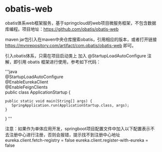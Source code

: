 # obatis-web
obatis体系web框架服务，基于springcloud的web项目微服务框架，不包含数据库编程。项目地址：https://github.com/obatis/obatis-web

maven jar包引入在maven中央仓库搜索obatis，引用相应的版本，或者打开链接 https://mvnrepository.com/artifact/com.obatis/obatis-web 即可。

引入obatis体系，只需在项目启动类上 加入 @StartupLoadAutoConfigure 注解，即引用 obatis 框架进行使用，参考如下代码： 

'''java  
@StartupLoadAutoConfigure  
@EnableEurekaClient  
@EnableFeignClients  
public class ApplicationStartup {

    public static void main(String[] args) {
       SpringApplication.run(ApplicationStartup.class, args);
    }

}
'''

注意：如果作为单体应用开发，springboot项目配置文件中加入以下配置表示不去注册中心进行注册，否则会报错，提示找不到注册中心地址
eureka.client.fetch-registry = false
eureka.client.register-with-eureka = false